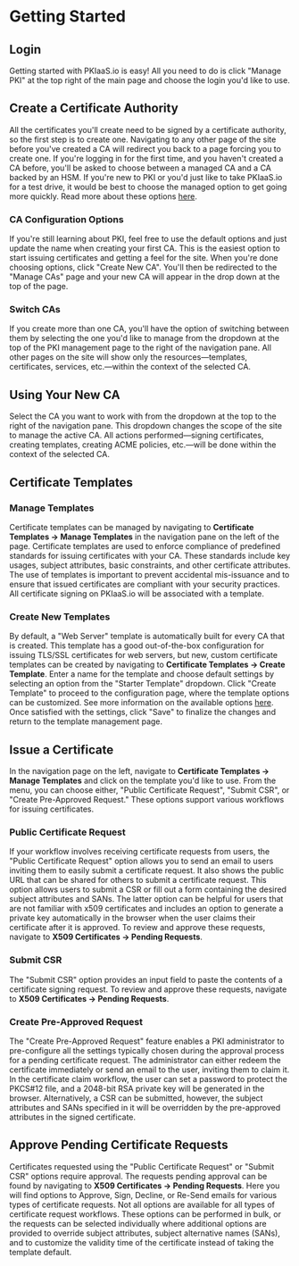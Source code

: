 # Getting Started

## Login
Getting started with PKIaaS.io is easy! All you need to do is click "Manage PKI" at the top right of the main page and choose the login you'd like to use.

## Create a Certificate Authority
All the certificates you'll create need to be signed by a certificate authority, so the first step is to create one. Navigating to any other page of the site before you've created a CA will redirect you back to a page forcing you to create one. If you're logging in for the first time, and you haven't created a CA before, you'll be asked to choose between a managed CA and a CA backed by an HSM. If you're new to PKI or you'd just like to take PKIaaS.io for a test drive, it would be best to choose the managed option to get going more quickly. Read more about these options [here](/certificate-authorities/overview/).

### CA Configuration Options
If you're still learning about PKI, feel free to use the default options and just update the name when creating your first CA. This is the easiest option to start issuing certificates and getting a feel for the site. When you're done choosing options, click "Create New CA". You'll then be redirected to the "Manage CAs" page and your new CA will appear in the drop down at the top of the page.

### Switch CAs
If you create more than one CA, you'll have the option of switching between them by selecting the one you'd like to manage from the dropdown at the top of the PKI management page to the right of the navigation pane. All other pages on the site will show only the resources—templates, certificates, services, etc.—within the context of the selected CA.

## Using Your New CA
Select the CA you want to work with from the dropdown at the top to the right of the navigation pane. This dropdown changes the scope of the site to manage the active CA. All actions performed—signing certificates, creating templates, creating ACME policies, etc.—will be done within the context of the selected CA.

## Certificate Templates

### Manage Templates
Certificate templates can be managed by navigating to **Certificate Templates -> Manage Templates** in the navigation pane on the left of the page. Certificate templates are used to enforce compliance of predefined standards for issuing certificates with your CA. These standards include key usages, subject attributes, basic constraints, and other certificate attributes. The use of templates is important to prevent accidental mis-issuance and to ensure that issued certificates are compliant with your security practices. All certificate signing on PKIaaS.io will be associated with a template.

### Create New Templates
By default, a "Web Server" template is automatically built for every CA that is created. This template has a good out-of-the-box configuration for issuing TLS/SSL certificates for web servers, but new, custom certificate templates can be created by navigating to **Certificate Templates -> Create Template**. Enter a name for the template and choose default settings by selecting an option from the "Starter Template" dropdown. Click "Create Template" to proceed to the configuration page, where the template options can be customized. See more information on the available options [here](certificate-templates/edit.md).  Once satisfied with the settings, click "Save" to finalize the changes and return to the template management page.

## Issue a Certificate
In the navigation page on the left, navigate to **Certificate Templates -> Manage Templates** and click on the template you'd like to use. From the menu, you can choose either, "Public Certificate Request", "Submit CSR", or "Create Pre-Approved Request." These options support various workflows for issuing certificates.

### Public Certificate Request
If your workflow involves receiving certificate requests from users, the "Public Certificate Request" option allows you to send an email to users inviting them to easily submit a certificate request. It also shows the public URL that can be shared for others to submit a certificate request. This option allows users to submit a CSR or fill out a form containing the desired subject attributes and SANs. The latter option can be helpful for users that are not familiar with x509 certificates and includes an option to generate a private key automatically in the browser when the user claims their certificate after it is approved. To review and approve these requests, navigate to **X509 Certificates -> Pending Requests**.

### Submit CSR
The "Submit CSR" option provides an input field to paste the contents of a certificate signing request. To review and approve these requests, navigate to **X509 Certificates -> Pending Requests**.

### Create Pre-Approved Request
The "Create Pre-Approved Request" feature enables a PKI administrator to pre-configure all the settings typically chosen during the approval process for a pending certificate request. The administrator can either redeem the certificate immediately or send an email to the user, inviting them to claim it. In the certificate claim workflow, the user can set a password to protect the PKCS#12 file, and a 2048-bit RSA private key will be generated in the browser. Alternatively, a CSR can be submitted, however, the subject attributes and SANs specified in it will be overridden by the pre-approved attributes in the signed certificate.

## Approve Pending Certificate Requests
Certificates requested using the "Public Certificate Request" or "Submit CSR" options require approval. The requests pending approval can be found by navigating to **X509 Certificates -> Pending Requests**. Here you will find options to Approve, Sign, Decline, or Re-Send emails for various types of certificate requests. Not all options are available for all types of certificate request workflows. These options can be performed in bulk, or the requests can be selected individually where additional options are provided to override subject attributes, subject alternative names (SANs), and to customize the validity time of the certificate instead of taking the template default.